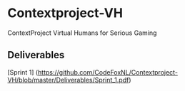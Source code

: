 # Contextproject-VH
ContextProject Virtual Humans for Serious Gaming

## Deliverables
[Sprint 1] (https://github.com/CodeFoxNL/Contextproject-VH/blob/master/Deliverables/Sprint_1.pdf)
